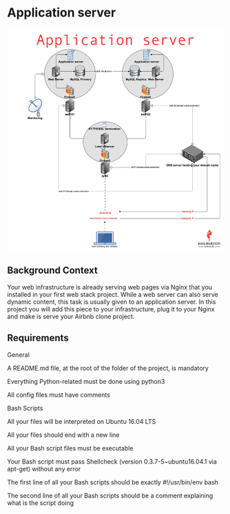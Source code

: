 # Application server

![](img/c7d1ed0a2e10d1b4e9b3.jpg)

## Background Context

<p>Your web infrastructure is already serving web pages via Nginx that you installed in your first web stack project. While a web server can also serve dynamic content, this task is usually given to an application server. In this project you will add this piece to your infrastructure, plug it to your Nginx and make is serve your Airbnb clone project.</p>

## Requirements
General<br>

<p>A README.md file, at the root of the folder of the project, is mandatory</p>
<p>Everything Python-related must be done using python3</p>
<p>All config files must have comments</p>

<p>Bash Scripts</p>
<p>All your files will be interpreted on Ubuntu 16.04 LTS</p>
<p>All your files should end with a new line</p>
<p>All your Bash script files must be executable</p>
<p>Your Bash script must pass Shellcheck (version 0.3.7-5~ubuntu16.04.1 via apt-get) without any error</p>
<p>The first line of all your Bash scripts should be exactly #!/usr/bin/env bash</p>
<p>The second line of all your Bash scripts should be a comment explaining what is the script doing</p>


